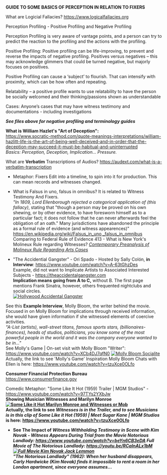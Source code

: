 <b>GUIDE TO SOME BASICS OF PERCEPTION IN RELATION TO FIXERS</b>

What are Logicial Fallacies? https://www.logicalfallacies.org

Perception Profiling - Positive Profiling and Negative Profiling

Perception Profiling is very aware of vantage points, and a person can try to predict the reaction to the profiling and the actions with the profiling.

Positive Profiling:
Positive profiling can be life-improving, to prevent and reverse the impacts of negative profiling. 
Positives versus negatives – this may acknowledge glimmers that could be turned negative, but majorly focuses on positives.

Positive Profiling can cause a ‘subject’ to flourish. That can intensify with proximity, which can be how often and repeating.

Relatability – a positive profile wants to use relatability to have the person be socially welcomed and their thinking/passions shown as understandable

Cases: Anyone’s cases that may have witness testimony and documentations - including investigations

<b>*See files above for negative profiling and terminology guides*<br>

What is William Hazlet's "Art of Deception":<br></b>
https://www.socratic-method.com/quote-meanings-interpretations/william-hazlitt-life-is-the-art-of-being-well-deceived-and-in-order-that-the-deception-may-succeed-it-must-be-habitual-and-uninterrupted
<br><i>Basics: Perception, Deception, Implication... Pressure.</i>

What are <b>Verbatim</b> Transcriptions of Audios? https://audext.com/what-is-a-verbatim-transcription
- Metaphor: Fixers Edit into a timeline, to spin into it for production. This can mean records and witnesses changed.
- What is Falsus in uno, falsus in omnibus? It is related to Witness Testimony And Fixers.
<br><i>"In 1809, Lord Ellenborough rejected a categorical application of (this fallacy)</i>, stating that "though a person may be proved on his own shewing, or by other evidence, to have foresworn himself as to a particular fact; it does not follow that he can never afterwards feel the obligation of an oath." Many jurisdictions have abandoned the principle as a formal rule of evidence (and witness appearences)" https://en.wikipedia.org/wiki/Falsus_in_uno,_falsus_in_omnibus
<br>Comparing to Federal Rule of Evidence 413 - What is New York's Molineux Rule regarding Witnesses? <i><a href="https://lawreview.syr.edu/the-molineux-rule-how-this-exception-to-the-rules-of-evidence-could-impact-the-harvey-weinstein-trial/">Contemporary Preanalysis of Molineux Rule Regarding Arts Cases</a></i>

- "The Accidential Gangster" - Ori Spado - Hosted by Sally Colón, <b>in Interview</b>: https://www.youtube.com/watch?v=A-63tGhzDes<br>
Example, did not want to Implicate Artists to Associated Interested Subjects - https://theaccidentalgangster.com<br>
<b>Implication means going from A to C,</b> without B. The first page mentions Frank Sinatra, however, others frequented nightclubs and social circles.<br>
[![Hollywood Accidental Gangster](https://img.youtube.com/vi/A-63tGhzDes/0.jpg)](https://www.youtube.com/watch?v=A-63tGhzDes)

See this <b>Example Interview</b>, Molly Bloom, the writer behind the movie.
<br>Focused in on Molly Bloom for implications through received information, she would have given information if she witnessed elements of coercive activities.
<br><i>"A-List (artists), wall-street titans, famous sports stars, (billionaires-finances), heads of studios, politicians, you know some of the most powerful people in the world and it was the company everyone wanted to be in..."<br></i>
See Molly's Game | On-set visit with Molly Bloom "Writer": https://www.youtube.com/watch?v=XCb4DJ7qfN0
[![Molly Bloom Socialite](https://img.youtube.com/vi/tzuXce0OLfo/0.jpg)](https://www.youtube.com/watch?v=XCb4DJ7qfN0)
<br>Actually, the link to see 'Molly's Game' Inspiration Molly Bloom Chats with Ellen is here: https://www.youtube.com/watch?v=tzuXce0OLfo

<b>Consumer Financial Protection Bureau<br></b>
https://www.consumerfinance.gov

Comedic Metaphor: "Some Like It Hot (1959) Trailer | MGM Studios" - https://www.youtube.com/watch?v=97TYs2YXbJw<b><br>
Showing Musician Witnesses and Marilyn Monroe<br>
[![Some Like it Hot Marilyn Monroe and Witnesses or Mob](https://img.youtube.com/vi/NYWv8bRnODc/0.jpg)](https://www.youtube.com/watch?v=97TYs2YXbJw)
<br>Actually, the link to see <i>Witnesses is in the Trailer, and to see Musicians is in this clip of Some Like it Hot (1959) | Meet Sugar Kane | MGM Studios</i> is here: https://www.youtube.com/watch?v=tzuXce0OLfo

- See The Impact of <i>Witness Withholding Testimony in Scene with Kim Novak - Witness Appears During Trial from the Movie Notorious Landlady<i>: https://www.youtube.com/watch?v=beYn6CB3eDA
Full Movie of The Notorious Landlady: https://youtu.be/RCalnALx1bM<br>
[![Full Movie Kim Novak Jack Lemmon](https://img.youtube.com/vi/RCalnALx1bM/0.jpg)](https://youtu.be/RCalnALx1bM)
<br><i>"The Notorious Landlady" (1962): When her husband disappears, Carly Hardwicke (Kim Novak) finds it impossible to rent a room in her London apartment, since everyone assumes...</i>

